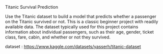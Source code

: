 Titanic Survival Prediction
 
 Use the Titanic dataset to build a model that predicts whether a
 passenger on the Titanic survived or not. This is a classic beginner
 project with readily available data.
 The dataset typically used for this project contains information
 about individual passengers, such as their age, gender, ticket
 class, fare, cabin, and whether or not they survived. 
 
dataset : https://www.kaggle.com/datasets/yasserh/titanic-dataset

